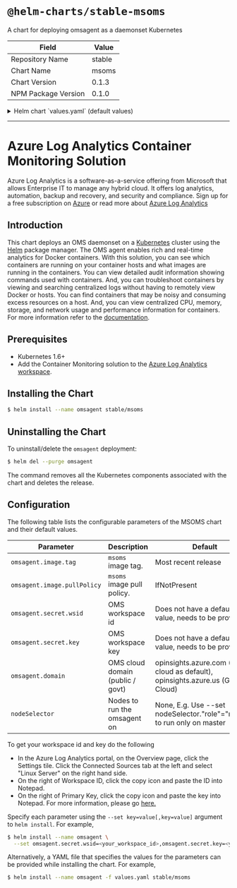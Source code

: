 # `@helm-charts/stable-msoms`

A chart for deploying omsagent as a daemonset Kubernetes

| Field               | Value  |
| ------------------- | ------ |
| Repository Name     | stable |
| Chart Name          | msoms  |
| Chart Version       | 0.1.3  |
| NPM Package Version | 0.1.0  |

<details>

<summary>Helm chart `values.yaml` (default values)</summary>

```yaml
## Default values for omsagent.

## Microsoft OMS Agent image
## ref: https://github.com/Microsoft/OMS-docker/blob/master/ReleaseNote.md
omsagent:
  image:
    tag: 1.4.3-174
    pullPolicy: IfNotPresent
    dockerProviderVersion: 1.0.0-30
  ## To get your workspace id and key do the following
  ## - In the Azure Log Analytics portal, on the Overview page, click the Settings tile. Click the Connected Sources tab at the left and select "Linux Server" on the right hand side.
  ## - On the right of Workspace ID, click the copy icon and paste the ID into Notepad.
  ## - On the right of Primary Key, click the copy icon and paste the key into Notepad.
  ## For more information, please go [here.](https://docs.microsoft.com/en-us/azure/log-analytics/log-analytics-windows-agents#download-the-agent-setup-file-from-oms)

  secret:
    wsid: <your_workspace_id>
    key: <your_workspace_key>
  domain: opinsights.azure.com

## Configure resource requests and limits
## ref: http://kubernetes.io/docs/user-guide/compute-resources/
##
resources:
  requests:
    cpu: 100m
    memory: 512Mi
  limits:
    cpu: 500m
    memory: 768Mi

# Node selector - default to Linux as cannot deploy OMS agent container to Windows nodes
nodeSelector:
  beta.kubernetes.io/os: linux
```

</details>

---

# Azure Log Analytics Container Monitoring Solution

Azure Log Analytics is a software-as-a-service offering from Microsoft that allows Enterprise IT to manage any hybrid cloud. It offers log analytics, automation, backup and recovery, and security and compliance. Sign up for a free subscription on [Azure](https://azure.microsoft.com/en-us/free/) or read more about [Azure Log Analytics ](https://docs.microsoft.com/en-us/azure/log-analytics/log-analytics-overview)

## Introduction

This chart deploys an OMS daemonset on a [Kubernetes](http://kubernetes.io) cluster using the [Helm](https://helm.sh) package manager. The OMS agent enables rich and real-time analytics for Docker containers. With this solution, you can see which containers are running on your container hosts and what images are running in the containers. You can view detailed audit information showing commands used with containers. And, you can troubleshoot containers by viewing and searching centralized logs without having to remotely view Docker or hosts. You can find containers that may be noisy and consuming excess resources on a host. And, you can view centralized CPU, memory, storage, and network usage and performance information for containers. For more information refer to the [documentation](https://docs.microsoft.com/en-us/azure/log-analytics/log-analytics-containers).

## Prerequisites

- Kubernetes 1.6+
- Add the Container Monitoring solution to the [Azure Log Analytics workspace](https://azuremarketplace.microsoft.com/en-us/marketplace/apps/microsoft.containersoms?tab=Overview).

## Installing the Chart

```bash
$ helm install --name omsagent stable/msoms
```

## Uninstalling the Chart

To uninstall/delete the `omsagent` deployment:

```bash
$ helm del --purge omsagent
```

The command removes all the Kubernetes components associated with the chart and deletes the release.

## Configuration

The following table lists the configurable parameters of the MSOMS chart and their default values.

| Parameter                   | Description                      | Default                                                                          |
| --------------------------- | -------------------------------- | -------------------------------------------------------------------------------- |
| `omsagent.image.tag`        | `msoms` image tag.               | Most recent release                                                              |
| `omsagent.image.pullPolicy` | `msoms` image pull policy.       | IfNotPresent                                                                     |
| `omsagent.secret.wsid`      | OMS workspace id                 | Does not have a default value, needs to be provided                              |
| `omsagent.secret.key`       | OMS workspace key                | Does not have a default value, needs to be provided                              |
| `omsagent.domain`           | OMS cloud domain (public / govt) | opinsights.azure.com (Public cloud as default), opinsights.azure.us (Govt Cloud) |
| `nodeSelector`              | Nodes to run the omsagent on     | None, E.g. Use --set nodeSelector."role"="master" to run only on master          |

To get your workspace id and key do the following

- In the Azure Log Analytics portal, on the Overview page, click the Settings tile. Click the Connected Sources tab at the left and select "Linux Server" on the right hand side.
- On the right of Workspace ID, click the copy icon and paste the ID into Notepad.
- On the right of Primary Key, click the copy icon and paste the key into Notepad.
  For more information, please go [here.](https://docs.microsoft.com/en-us/azure/log-analytics/log-analytics-windows-agents#download-the-agent-setup-file-from-oms)

Specify each parameter using the `--set key=value[,key=value]` argument to `helm install`. For example,

```bash
$ helm install --name omsagent \
  --set omsagent.secret.wsid=<your_workspace_id>,omsagent.secret.key=<your_workspace_key> stable/msoms

```

Alternatively, a YAML file that specifies the values for the parameters can be provided while installing the chart. For example,

```bash
$ helm install --name omsagent -f values.yaml stable/msoms
```
